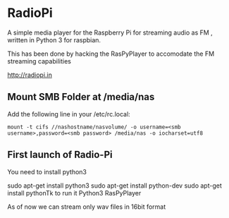 RadioPi
===========

A simple media player for the Raspberry Pi for streaming audio as FM , written in Python 3 for raspbian.

This has been done by hacking the RasPyPlayer to accomodate the FM streaming capabilities

http://radiopi.in


Mount SMB Folder at /media/nas
--------------------------------

Add the following line in your /etc/rc.local:

    mount -t cifs //nashostname/nasvolume/ -o username=<smb username>,password=<smb password> /media/nas -o iocharset=utf8

First launch of Radio-Pi
---------------------------

You need to install python3 

sudo apt-get install python3
sudo apt-get install python-dev
sudo apt-get install pythonTk
to run it
Python3 RasPyPlayer 

As of now we can stream only wav files in 16bit format




